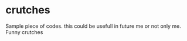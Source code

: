 # crutches
Sample piece of codes. this could be usefull in future me or not only me.
Funny crutches
